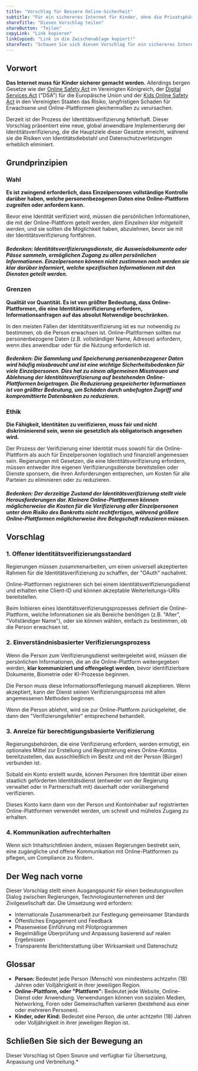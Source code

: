 ```yaml
---
title: "Vorschlag für Bessere Online-Sicherheit"
subtitle: "Für ein sichereres Internet für Kinder, ohne die Privatsphäre zu kompromittieren."
shareTitle: "Diesen Vorschlag teilen"
shareButton: "Teilen"
copyLink: "Link kopieren"
linkCopied: "Link in die Zwischenablage kopiert!"
shareText: "Schauen Sie sich diesen Vorschlag für ein sichereres Internet an, ohne die Privatsphäre zu kompromittieren."
---
```


## Vorwort

**Das Internet muss für Kinder sicherer gemacht werden.** Allerdings bergen Gesetze wie der [Online Safety Act](#) im Vereinigten Königreich, der [Digital Services Act](https://commission.europa.eu/strategy-and-policy/priorities-2019-2024/europe-fit-digital-age/digital-services-act_en) ("DSA") für die Europäische Union und der [Kids Online Safety Act](https://www.congress.gov/bill/119th-congress/senate-bill/1748/text) in den Vereinigten Staaten das Risiko, langfristigen Schaden für Erwachsene und Online-Plattformen gleichermaßen zu verursachen.

Derzeit ist der Prozess der Identitätsverifizierung fehlerhaft. Dieser Vorschlag präsentiert eine neue, global anwendbare Implementierung der Identitätsverifizierung, die die Hauptziele dieser Gesetze erreicht, während sie die Risiken von Identitätsdiebstahl und Datenschutzverletzungen erheblich eliminiert.

## Grundprinzipien

### Wahl
**Es ist zwingend erforderlich, dass Einzelpersonen vollständige Kontrolle darüber haben, welche personenbezogenen Daten eine Online-Plattform zugreifen oder anfordern kann.**

Bevor eine Identität verifiziert wird, müssen die persönlichen Informationen, die mit der Online-Plattform geteilt werden, *dem Einzelnen klar mitgeteilt werden*, und sie sollten die Möglichkeit haben, abzulehnen, bevor sie mit der Identitätsverifizierung fortfahren.

##### **Bedenken:** Identitätsverifizierungsdienste, die Ausweisdokumente oder Pässe sammeln, ermöglichen Zugang zu allen persönlichen Informationen. Einzelpersonen können nicht zustimmen noch werden sie klar darüber informiert, welche spezifischen Informationen mit den Diensten geteilt werden.

### Grenzen
**Qualität vor Quantität. Es ist von größter Bedeutung, dass Online-Plattformen, die eine Identitätsverifizierung erfordern, Informationsanfragen auf das absolut Notwendige beschränken.**

In den meisten Fällen der Identitätsverifizierung ist es nur notwendig zu bestimmen, ob die Person erwachsen ist. Online-Plattformen sollten nur personenbezogene Daten (z.B. vollständiger Name, Adresse) anfordern, wenn dies anwendbar oder für die Nutzung erforderlich ist.

##### **Bedenken:** Die Sammlung und Speicherung personenbezogener Daten wird häufig missbraucht und ist eine wichtige Sicherheitsbedenken für viele Einzelpersonen. Dies hat zu einem allgemeinen Misstrauen und Ablehnung der Identitätsverifizierung auf bestehenden Online-Plattformen beigetragen. Die Reduzierung gespeicherter Informationen ist von größter Bedeutung, um Schäden durch unbefugten Zugriff und kompromittierte Datenbanken zu reduzieren.

### Ethik
**Die Fähigkeit, Identitäten zu verifizieren, muss fair und nicht diskriminierend sein, wenn sie gesetzlich als obligatorisch angesehen wird.**

Der Prozess der Verifizierung einer Identität muss sowohl für die Online-Plattform als auch für Einzelpersonen logistisch und finanziell angemessen sein. Regierungen mit Gesetzen, die eine Identitätsverifizierung erfordern, müssen entweder ihre eigenen Verifizierungsdienste bereitstellen oder Dienste sponsern, die ihren Anforderungen entsprechen, um Kosten für alle Parteien zu eliminieren oder zu reduzieren.

##### **Bedenken:** Der derzeitige Zustand der Identitätsverifizierung stellt viele Herausforderungen dar. Kleinere Online-Plattformen können möglicherweise die Kosten für die Verifizierung aller Einzelpersonen unter dem Risiko des Bankrotts nicht rechtfertigen, während größere Online-Plattformen möglicherweise ihre Belegschaft reduzieren müssen.

## Vorschlag

### 1. Offener Identitätsverifizierungsstandard

Regierungen müssen zusammenarbeiten, um einen universell akzeptierten Rahmen für die Identitätsverifizierung zu schaffen, der "OAuth" nachahmt.

Online-Plattformen registrieren sich bei einem Identitätsverifizierungsdienst und erhalten eine Client-ID und können akzeptable Weiterleitungs-URIs bereitstellen.

Beim Initiieren eines Identitätsverifizierungsprozesses definiert die Online-Plattform, welche Informationen sie als Bereiche benötigen (z.B. "Alter", "Vollständiger Name"), oder sie können wählen, einfach zu bestimmen, ob die Person erwachsen ist.

### 2. Einverständnisbasierter Verifizierungsprozess

Wenn die Person zum Verifizierungsdienst weitergeleitet wird, müssen die persönlichen Informationen, die an die Online-Plattform weitergegeben werden, **klar kommuniziert und offengelegt werden**, bevor identifizierbare Dokumente, Biometrie oder KI-Prozesse beginnen.

Die Person muss diese Informationsoffenlegung manuell akzeptieren. Wenn akzeptiert, kann der Dienst seinen Verifizierungsprozess mit allen angemessenen Methoden beginnen.

Wenn die Person ablehnt, wird sie zur Online-Plattform zurückgeleitet, die dann den "Verifizierungsfehler" entsprechend behandelt.

### 3. Anreize für berechtigungsbasierte Verifizierung

Regierungsbehörden, die eine Verifizierung erfordern, werden ermutigt, ein optionales Mittel zur Erstellung und Registrierung eines Online-Kontos bereitzustellen, das ausschließlich im Besitz und mit der Person (Bürger) verbunden ist.

Sobald ein Konto erstellt wurde, können Personen ihre Identität über einen staatlich geförderten Identitätsdienst (entweder von der Regierung verwaltet oder in Partnerschaft mit) dauerhaft oder vorübergehend verifizieren.

Dieses Konto kann dann von der Person und Kontoinhaber auf registrierten Online-Plattformen verwendet werden, um schnell und mühelos Zugang zu erhalten.

### 4. Kommunikation aufrechterhalten

Wenn sich Inhaltsrichtlinien ändern, müssen Regierungen bestrebt sein, eine zugängliche und offene Kommunikation mit Online-Plattformen zu pflegen, um Compliance zu fördern.

## Der Weg nach vorne

Dieser Vorschlag stellt einen Ausgangspunkt für einen bedeutungsvollen Dialog zwischen Regierungen, Technologieunternehmen und der Zivilgesellschaft dar. Die Umsetzung wird erfordern:

- Internationale Zusammenarbeit zur Festlegung gemeinsamer Standards
- Öffentliches Engagement und Feedback
- Phasenweise Einführung mit Pilotprogrammen
- Regelmäßige Überprüfung und Anpassung basierend auf realen Ergebnissen
- Transparente Berichterstattung über Wirksamkeit und Datenschutz

## Glossar
* **Person:** Bedeutet jede Person (Mensch) von mindestens achtzehn (18) Jahren oder Volljährigkeit in ihrer jeweiligen Region.
* **Online-Plattform, oder "Plattform":** Bedeutet jede Website, Online-Dienst oder Anwendung. Verwendungen können von sozialen Medien, Networking, Foren oder Gemeinschaften variieren (bestehend aus einer oder mehreren Personen).
* **Kinder, oder Kind:** Bedeutet eine Person, die unter achtzehn (18) Jahren oder Volljährigkeit in ihrer jeweiligen Region ist.

## Schließen Sie sich der Bewegung an

Dieser Vorschlag ist Open Source und verfügbar für Übersetzung, Anpassung und Verbreitung.* 